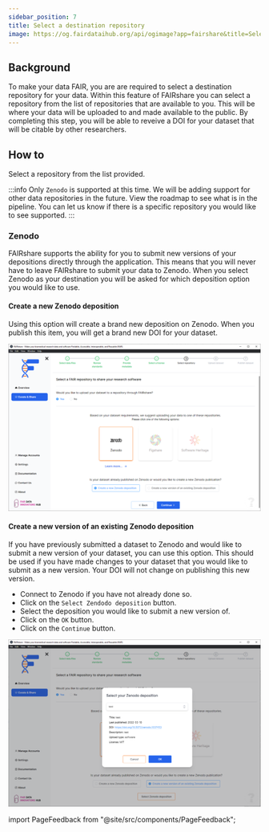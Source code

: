 ```yaml
---
sidebar_position: 7
title: Select a destination repository
image: https://og.fairdataihub.org/api/ogimage?app=fairshare&title=Select%20a%20destination%20repository&description=Curate%20and%20Share%20%7C%20Workflows
---
```


## Background

To make your data FAIR, you are are required to select a destination repository for your data. Within this feature of FAIRshare you can select a repository from the list of repositories that are available to you. This will be where your data will be uploaded to and made available to the public. By completing this step, you will be able to reveive a DOI for your dataset that will be citable by other researchers.

## How to

Select a repository from the list provided.

:::info
Only `Zenodo` is supported at this time. We will be adding support for other data repositories in the future. View the roadmap to see what is in the pipeline. You can let us know if there is a specific repository you would like to see supported.
:::

### Zenodo

FAIRshare supports the ability for you to submit new versions of your depositions directly through the application. This means that you will never have to leave FAIRshare to submit your data to Zenodo. When you select Zenodo as your destination you will be asked for which deposition option you would like to use.

#### Create a new Zenodo deposition

Using this option will create a brand new deposition on Zenodo. When you publish this item, you will get a brand new DOI for your dataset.

![](./images/selectDestinationRepo.png)

#### Create a new version of an existing Zenodo deposition

If you have previously submitted a dataset to Zenodo and would like to submit a new version of your dataset, you can use this option. This should be used if you have made changes to your dataset that you would like to submit as a new version. Your DOI will not change on publishing this new version.

- Connect to Zenodo if you have not already done so.
- Click on the `Select Zendodo deposition` button.
- Select the deposition you would like to submit a new version of.
- Click on the `OK` button.
- Click on the `Continue` button.

![](./images/selectDestinationRepo-newVersion.png)

import PageFeedback from "@site/src/components/PageFeedback";

<PageFeedback />
